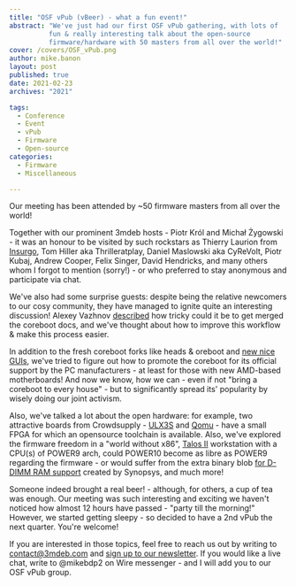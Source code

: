 ```yaml
---
title: "OSF vPub (vBeer) - what a fun event!"
abstract: "We've just had our first OSF vPub gathering, with lots of
          fun & really interesting talk about the open-source
          firmware/hardware with 50 masters from all over the world!"
cover: /covers/OSF_vPub.png
author: mike.banon
layout: post
published: true
date: 2021-02-23
archives: "2021"

tags:
  - Conference
  - Event
  - vPub
  - Firmware
  - Open-source
categories:
  - Firmware
  - Miscellaneous

---
```


Our meeting has been attended by ~50 firmware masters from all over the world!

Together with our prominent 3mdeb hosts - Piotr Król and Michał Żygowski - it
was an honour to be visited by such rockstars as Thierry Laurion from [Insurgo][1],
Tom Hiller aka Thrilleratplay, Daniel Maslowski aka CyReVolt, Piotr Kubaj,
Andrew Cooper, Felix Singer, David Hendricks, and many others whom I forgot to
mention (sorry!) - or who preferred to stay anonymous and participate via chat.

We've also had some surprise guests: despite being the relative newcomers to our
cosy community, they have managed to ignite quite an interesting discussion!
Alexey Vazhnov [described][2] how tricky could it be to get merged the coreboot docs,
and we've thought about how to improve this workflow & make this process easier.

In addition to the fresh coreboot forks like heads & oreboot and [new nice GUIs][3],
we've tried to figure out how to promote the coreboot for its official support
by the PC manufacturers - at least for those with new AMD-based motherboards!
And now we know, how we can - even if not "bring a coreboot to every house" -
but to significantly spread its' popularity by wisely doing our joint activism.

Also, we've talked a lot about the open hardware: for example, two attractive
boards from Crowdsupply - [ULX3S][4] and [Qomu][5] - have a small FPGA for which an
opensource toolchain is available. Also, we've explored the firmware freedom in
a "world without x86", [Talos II][6] workstation with a CPU(s) of POWER9 arch, could
POWER10 become as libre as POWER9 regarding the firmware - or would suffer from
the extra binary blob [for D-DIMM RAM support][7] created by Synopsys, and much more!

Someone indeed brought a real beer! - although, for others, a cup of tea was
enough. Our meeting was such interesting and exciting we haven't noticed how
almost 12 hours have passed - "party till the morning!" However, we started
getting sleepy - so decided to have a 2nd vPub the next quarter. You're welcome!

If you are interested in those topics, feel free to reach us out by writing to
<contact@3mdeb.com> and [sign up to our newsletter][8]. If you would like a live chat,
write to @mikebdp2 on Wire messenger - and I will add you to our OSF vPub group.

 [1]: https://insurgo.ca/
 [2]: https://www.reddit.com/r/coreboot/comments/lm7jh8/my_pain_with_documentation_contribution_in/
 [3]: https://asciinema.org/a/374013?cols=101
 [4]: https://www.crowdsupply.com/radiona/ulx3s
 [5]: https://www.crowdsupply.com/quicklogic/qomu
 [6]: https://www.raptorcs.com/TALOSII/
 [7]: https://www.devever.net/~hl/omi
 [8]: https://eepurl.com/doF8GX
